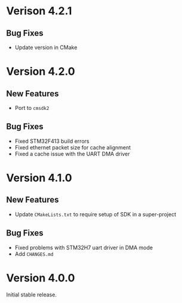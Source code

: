 # Verison 4.2.1

## Bug Fixes

- Update version in CMake

# Version 4.2.0

## New Features

- Port to `cmsdk2`

## Bug Fixes

- Fixed STM32F413 build errors
- Fixed ethernet packet size for cache alignment
- Fixed a cache issue with the UART DMA driver

# Version 4.1.0

## New Features

- Update `CMakeLists.txt` to require setup of SDK in a super-project

## Bug Fixes

- Fixed problems with STM32H7 uart driver in DMA mode
- Add `CHANGES.md`

# Version 4.0.0

Initial stable release.
